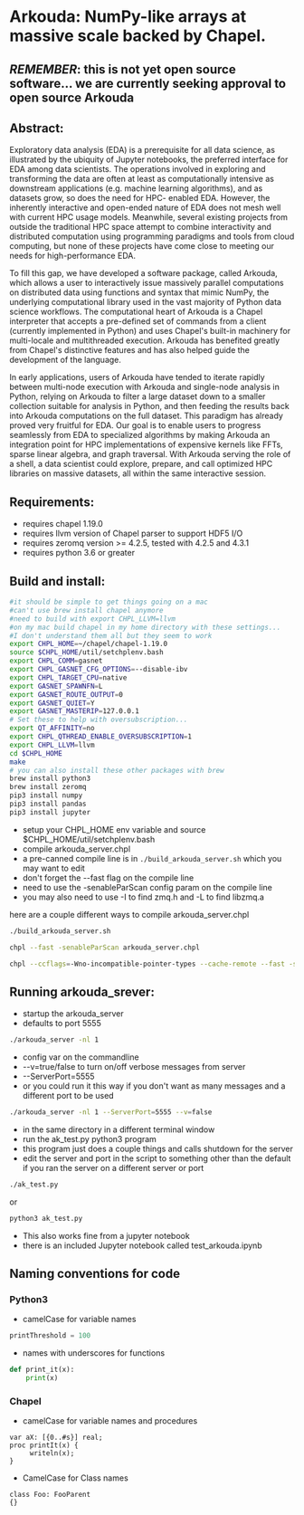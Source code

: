 # Arkouda: NumPy-like arrays at massive scale backed by Chapel.
## _REMEMBER_: this is not yet open source software... we are currently seeking approval to open source Arkouda

## Abstract:
Exploratory data analysis (EDA) is a prerequisite for all data
science, as illustrated by the ubiquity of Jupyter notebooks, the
preferred interface for EDA among data scientists. The operations
involved in exploring and transforming the data are often at least as
computationally intensive as downstream applications (e.g. machine
learning algorithms), and as datasets grow, so does the need for HPC-
enabled EDA. However, the inherently interactive and open-ended nature of
EDA does not mesh well with current HPC usage models. Meanwhile, several
existing projects from outside the traditional HPC space attempt to
combine interactivity and
distributed computation using programming paradigms and tools from
cloud computing, but none of these projects have come close to meeting
our needs for high-performance EDA.

To fill this gap, we have
developed a software package, called Arkouda, which allows a user to
interactively issue massively parallel computations on distributed
data using functions and syntax that mimic NumPy, the underlying
computational library used in the vast majority of Python data science
workflows. The computational heart of Arkouda is a Chapel interpreter
that
accepts a pre-defined set of commands from a client (currently
implemented in Python) and
uses Chapel's built-in machinery for multi-locale and multithreaded
execution. Arkouda has benefited greatly from Chapel's distinctive
features and has also helped guide the development of the language.

In early applications, users of Arkouda have tended to iterate rapidly
between multi-node execution with Arkouda and single-node analysis in
Python, relying on Arkouda to filter a large dataset down to a smaller
collection suitable for analysis in Python, and then feeding the results
back into Arkouda computations on the full dataset. This paradigm has
already proved very fruitful for EDA. Our goal is to enable users to
progress seamlessly from EDA to specialized algorithms by making Arkouda
an integration point for HPC implementations of expensive kernels like
FFTs, sparse linear algebra, and graph traversal. With Arkouda serving
the role of a shell, a data scientist could explore, prepare, and call
optimized HPC libraries on massive datasets, all within the same
interactive session.

## Requirements:
 * requires chapel 1.19.0
 * requires llvm version of Chapel parser to support HDF5 I/O
 * requires zeromq version >= 4.2.5, tested with 4.2.5 and 4.3.1
 * requires python 3.6 or greater

## Build and install:
```bash
#it should be simple to get things going on a mac
#can't use brew install chapel anymore
#need to build with export CHPL_LLVM=llvm
#on my mac build chapel in my home directory with these settings...
#I don't understand them all but they seem to work
export CHPL_HOME=~/chapel/chapel-1.19.0
source $CHPL_HOME/util/setchplenv.bash
export CHPL_COMM=gasnet
export CHPL_GASNET_CFG_OPTIONS=--disable-ibv
export CHPL_TARGET_CPU=native
export GASNET_SPAWNFN=L
export GASNET_ROUTE_OUTPUT=0
export GASNET_QUIET=Y
export GASNET_MASTERIP=127.0.0.1
# Set these to help with oversubscription...
export QT_AFFINITY=no
export CHPL_QTHREAD_ENABLE_OVERSUBSCRIPTION=1
export CHPL_LLVM=llvm
cd $CHPL_HOME
make
# you can also install these other packages with brew
brew install python3
brew install zeromq
pip3 install numpy
pip3 install pandas
pip3 install jupyter
```
 * setup your CHPL_HOME env variable and source $CHPL_HOME/util/setchplenv.bash
 * compile arkouda_server.chpl
 * a pre-canned compile line is in `./build_arkouda_server.sh` which you may want to edit
 * don't forget the --fast flag on the compile line
 * need to use the -senableParScan config param on the compile line
 * you may also need to use -I to find zmq.h and -L to find libzmq.a

here are a couple different ways to compile arkouda_server.chpl
```bash
./build_arkouda_server.sh
```
```bash
chpl --fast -senableParScan arkouda_server.chpl
```
```bash
chpl --ccflags=-Wno-incompatible-pointer-types --cache-remote --fast -senableParScan arkouda_server.chpl
```
## Running arkouda_srever:
 * startup the arkouda_server
 * defaults to port 5555
```bash
./arkouda_server -nl 1
```
 * config var on the commandline
  * --v=true/false to turn on/off verbose messages from server
  * --ServerPort=5555
 * or you could run it this way if you don't want as many messages
and a different port to be used
```bash
./arkouda_server -nl 1 --ServerPort=5555 --v=false
```
 * in the same directory in a different terminal window
 * run the ak_test.py python3 program
 * this program just does a couple things and calls shutdown for the server
 * edit the server and port in the script to something other than the
default if you ran the server on a different server or port
```bash
./ak_test.py
```
or
```bash
python3 ak_test.py
```
 * This also works fine from a jupyter notebook
 * there is an included Jupyter notebook called test_arkouda.ipynb

## Naming conventions for code

### Python3
 * camelCase for variable names
```python
printThreshold = 100
```
 * names with underscores for functions
```python
def print_it(x):
    print(x)
```
### Chapel
 * camelCase for variable names and procedures
```chapel
var aX: [{0..#s}] real;
proc printIt(x) {
     writeln(x);
}
````
 * CamelCase for Class names
 ```chapel
 class Foo: FooParent
 {}
 ```
 
